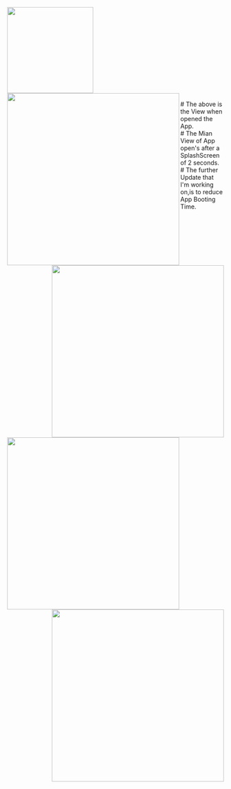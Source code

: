 <img align="center" width="200" height="200" src="https://user-images.githubusercontent.com/74868970/112364272-5889b880-8cfc-11eb-9e93-99a7190f4bcf.jpg">
&nbsp;<br/>
<img align="left" width="400" height="400" src="https://user-images.githubusercontent.com/74868970/112367308-c2579180-8cff-11eb-95e5-bc8995e1fe8d.png">&nbsp;
<img align="right" width="400" height="400" src="https://user-images.githubusercontent.com/74868970/112367331-c5eb1880-8cff-11eb-9bc7-8e39161d1211.png">&nbsp;
<img align="left" width="400" height="400" src="https://user-images.githubusercontent.com/74868970/112367295-bf5ca100-8cff-11eb-9e2a-c6ebcbeb4f92.png">&nbsp;
<img align="right" width="400" height="400" src="https://user-images.githubusercontent.com/74868970/112367300-c1266480-8cff-11eb-975f-1878847b0318.png">&nbsp;

<br/>
# The above is the View when opened the App.
<br/>
# The Mian View of App open's after a SplashScreen of 2 seconds. 
<br/>
# The further Update that I'm working on,is to reduce App Booting Time.
